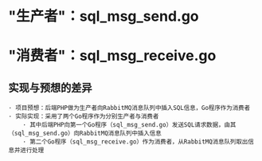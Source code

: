 # "生产者"：sql_msg_send.go
# "消费者"：sql_msg_receive.go
## 实现与预想的差异
    · 项目预想：后端PHP做为生产者向RabbitMQ消息队列中插入SQL信息，Go程序作为消费者
    · 实际实现：采用了两个Go程序作为分别生产者与消费者
        · 其中后端PHP向第一个Go程序（sql_msg_send.go）发送SQL请求数据，由其（sql_msg_send.go）向RabbitMQ消息队列中插入信息
        · 第二个Go程序（sql_msg_receive.go）作为消费者，从RabbitMQ消息队列取出信息并进行处理
